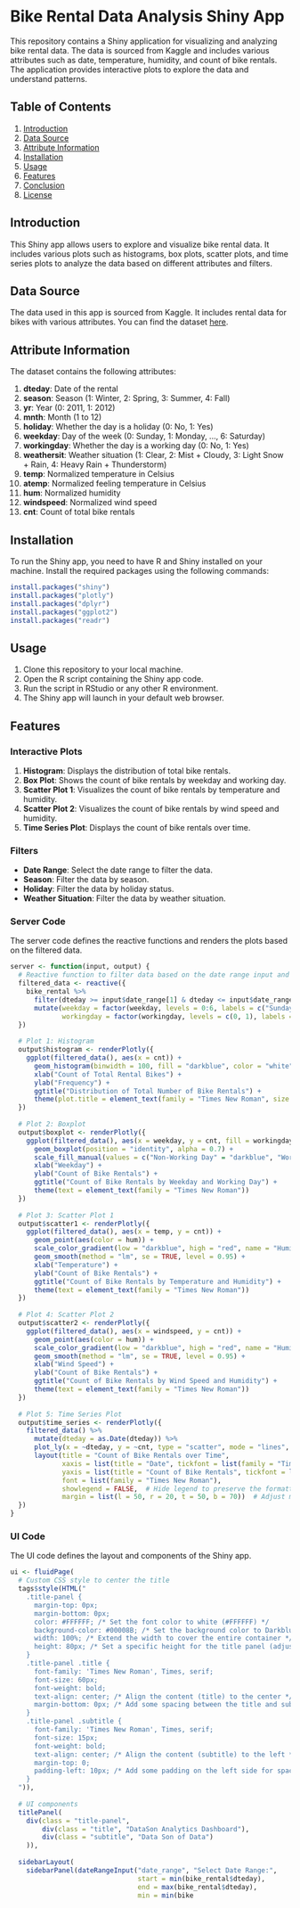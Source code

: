 # Bike Rental Data Analysis Shiny App

This repository contains a Shiny application for visualizing and analyzing bike rental data. The data is sourced from Kaggle and includes various attributes such as date, temperature, humidity, and count of bike rentals. The application provides interactive plots to explore the data and understand patterns.

## Table of Contents
1. [Introduction](#introduction)
2. [Data Source](#data-source)
3. [Attribute Information](#attribute-information)
4. [Installation](#installation)
5. [Usage](#usage)
6. [Features](#features)
7. [Conclusion](#conclusion)
8. [License](#license)

## Introduction

This Shiny app allows users to explore and visualize bike rental data. It includes various plots such as histograms, box plots, scatter plots, and time series plots to analyze the data based on different attributes and filters.

## Data Source

The data used in this app is sourced from Kaggle. It includes rental data for bikes with various attributes. You can find the dataset [here](https://www.kaggle.com/).

## Attribute Information

The dataset contains the following attributes:

1. **dteday**: Date of the rental
2. **season**: Season (1: Winter, 2: Spring, 3: Summer, 4: Fall)
3. **yr**: Year (0: 2011, 1: 2012)
4. **mnth**: Month (1 to 12)
5. **holiday**: Whether the day is a holiday (0: No, 1: Yes)
6. **weekday**: Day of the week (0: Sunday, 1: Monday, ..., 6: Saturday)
7. **workingday**: Whether the day is a working day (0: No, 1: Yes)
8. **weathersit**: Weather situation (1: Clear, 2: Mist + Cloudy, 3: Light Snow + Rain, 4: Heavy Rain + Thunderstorm)
9. **temp**: Normalized temperature in Celsius
10. **atemp**: Normalized feeling temperature in Celsius
11. **hum**: Normalized humidity
12. **windspeed**: Normalized wind speed
13. **cnt**: Count of total bike rentals

## Installation

To run the Shiny app, you need to have R and Shiny installed on your machine. Install the required packages using the following commands:

```r
install.packages("shiny")
install.packages("plotly")
install.packages("dplyr")
install.packages("ggplot2")
install.packages("readr")
```

## Usage

1. Clone this repository to your local machine.
2. Open the R script containing the Shiny app code.
3. Run the script in RStudio or any other R environment.
4. The Shiny app will launch in your default web browser.

## Features

### Interactive Plots

1. **Histogram**: Displays the distribution of total bike rentals.
2. **Box Plot**: Shows the count of bike rentals by weekday and working day.
3. **Scatter Plot 1**: Visualizes the count of bike rentals by temperature and humidity.
4. **Scatter Plot 2**: Visualizes the count of bike rentals by wind speed and humidity.
5. **Time Series Plot**: Displays the count of bike rentals over time.

### Filters

- **Date Range**: Select the date range to filter the data.
- **Season**: Filter the data by season.
- **Holiday**: Filter the data by holiday status.
- **Weather Situation**: Filter the data by weather situation.

### Server Code

The server code defines the reactive functions and renders the plots based on the filtered data.

```r
server <- function(input, output) {
  # Reactive function to filter data based on the date range input and selected filters
  filtered_data <- reactive({
    bike_rental %>%
      filter(dteday >= input$date_range[1] & dteday <= input$date_range[2]) %>%
      mutate(weekday = factor(weekday, levels = 0:6, labels = c("Sunday", "Monday", "Tuesday", "Wednesday", "Thursday", "Friday", "Saturday")),
             workingday = factor(workingday, levels = c(0, 1), labels = c("Non-Working Day", "Working Day")))
  })
  
  # Plot 1: Histogram
  output$histogram <- renderPlotly({
    ggplot(filtered_data(), aes(x = cnt)) +
      geom_histogram(binwidth = 100, fill = "darkblue", color = "white") +
      xlab("Count of Total Rental Bikes") +
      ylab("Frequency") +
      ggtitle("Distribution of Total Number of Bike Rentals") +
      theme(plot.title = element_text(family = "Times New Roman", size = 12))
  })
  
  # Plot 2: Boxplot
  output$boxplot <- renderPlotly({
    ggplot(filtered_data(), aes(x = weekday, y = cnt, fill = workingday)) +
      geom_boxplot(position = "identity", alpha = 0.7) +
      scale_fill_manual(values = c("Non-Working Day" = "darkblue", "Working Day" = "orange")) +
      xlab("Weekday") +
      ylab("Count of Bike Rentals") +
      ggtitle("Count of Bike Rentals by Weekday and Working Day") +
      theme(text = element_text(family = "Times New Roman"))
  })
  
  # Plot 3: Scatter Plot 1
  output$scatter1 <- renderPlotly({
    ggplot(filtered_data(), aes(x = temp, y = cnt)) +
      geom_point(aes(color = hum)) +
      scale_color_gradient(low = "darkblue", high = "red", name = "Humidity") +
      geom_smooth(method = "lm", se = TRUE, level = 0.95) +
      xlab("Temperature") +
      ylab("Count of Bike Rentals") +
      ggtitle("Count of Bike Rentals by Temperature and Humidity") +
      theme(text = element_text(family = "Times New Roman"))
  })
  
  # Plot 4: Scatter Plot 2
  output$scatter2 <- renderPlotly({
    ggplot(filtered_data(), aes(x = windspeed, y = cnt)) +
      geom_point(aes(color = hum)) +
      scale_color_gradient(low = "darkblue", high = "red", name = "Humidity") +
      geom_smooth(method = "lm", se = TRUE, level = 0.95) +
      xlab("Wind Speed") +
      ylab("Count of Bike Rentals") +
      ggtitle("Count of Bike Rentals by Wind Speed and Humidity") +
      theme(text = element_text(family = "Times New Roman"))
  })
  
  # Plot 5: Time Series Plot
  output$time_series <- renderPlotly({
    filtered_data() %>%
      mutate(dteday = as.Date(dteday)) %>%
      plot_ly(x = ~dteday, y = ~cnt, type = "scatter", mode = "lines", line = list(color = "darkblue")) %>%
      layout(title = "Count of Bike Rentals over Time",
             xaxis = list(title = "Date", tickfont = list(family = "Times New Roman")),
             yaxis = list(title = "Count of Bike Rentals", tickfont = list(family = "Times New Roman")),
             font = list(family = "Times New Roman"),
             showlegend = FALSE,  # Hide legend to preserve the formatting
             margin = list(l = 50, r = 20, t = 50, b = 70))  # Adjust margins for better appearance
  })
}
```

### UI Code

The UI code defines the layout and components of the Shiny app.

```r
ui <- fluidPage(
  # Custom CSS style to center the title
  tags$style(HTML("
    .title-panel {
      margin-top: 0px;
      margin-bottom: 0px;
      color: #FFFFFF; /* Set the font color to white (#FFFFFF) */
      background-color: #00008B; /* Set the background color to Darkblue (#00008B) */
      width: 100%; /* Extend the width to cover the entire container */
      height: 80px; /* Set a specific height for the title panel (adjust as needed) */
    }
    .title-panel .title {
      font-family: 'Times New Roman', Times, serif;
      font-size: 60px;
      font-weight: bold;
      text-align: center; /* Align the content (title) to the center */
      margin-bottom: 0px; /* Add some spacing between the title and subtitle */
    }
    .title-panel .subtitle {
      font-family: 'Times New Roman', Times, serif;
      font-size: 15px;
      font-weight: bold;
      text-align: center; /* Align the content (subtitle) to the left */
      margin-top: 0;
      padding-left: 10px; /* Add some padding on the left side for spacing */
    }
  ")),
  
  # UI components
  titlePanel(
    div(class = "title-panel",
        div(class = "title", "DataSon Analytics Dashboard"),
        div(class = "subtitle", "Data Son of Data")
    )),
  
  sidebarLayout(
    sidebarPanel(dateRangeInput("date_range", "Select Date Range:",
                                start = min(bike_rental$dteday),
                                end = max(bike_rental$dteday),
                                min = min(bike
